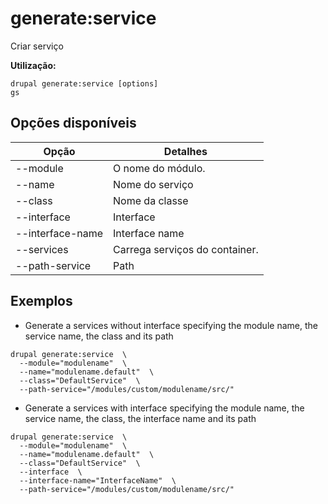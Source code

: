 # generate:service
Criar serviço

**Utilização:**
```
drupal generate:service [options]
gs
```

## Opções disponíveis
Opção | Detalhes
-------|-------------
--module | O nome do módulo.
--name | Nome do serviço
--class | Nome da classe
--interface | Interface
--interface-name | Interface name
--services | Carrega serviços do container.
--path-service | Path

## Exemplos
* Generate a services without interface specifying the module name, the service name, the class and its path
```
drupal generate:service  \
  --module="modulename"  \
  --name="modulename.default"  \
  --class="DefaultService"  \
  --path-service="/modules/custom/modulename/src/"
```
* Generate a services with interface specifying the module name, the service name, the class, the interface name and its path
```
drupal generate:service  \
  --module="modulename"  \
  --name="modulename.default"  \
  --class="DefaultService"  \
  --interface  \
  --interface-name="InterfaceName"  \
  --path-service="/modules/custom/modulename/src/"
```
